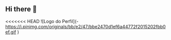 ## Hi there 👋

<!-- Cabeçalhos -->

<<<<<<< HEAD
![Logo do Perfil](- https://i.pinimg.com/originals/bb/e2/47/bbe2470d1ef6a44772f2015202fbb0ef.gif
)


<!--
**dev-telaroli/dev-telaroli** is a ✨ _special_ ✨ repository because its `README.md` (this file) appears on your GitHub profile.

Here are some ideas to get you started:

- 🔭 I’m currently working on ...
- 🌱 I’m currently learning ...
- 👯 I’m looking to collaborate on ...
- 🤔 I’m looking for help with ...
- 💬 Ask me about ...
- 📫 How to reach me: ...
- 😄 Pronouns: ...
- ⚡ Fun fact: ...
-->

